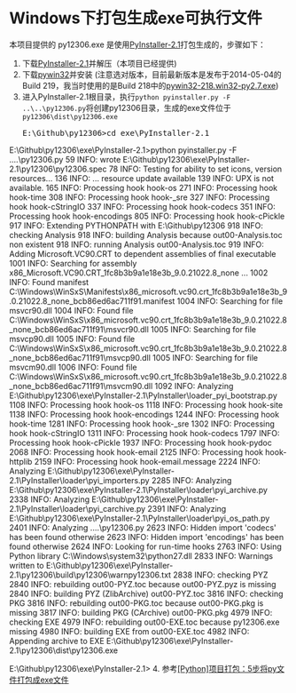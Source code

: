 Windows下打包生成exe可执行文件
======

本项目提供的 py12306.exe 是使用[PyInstaller-2.1](https://pypi.python.org/packages/source/P/PyInstaller/PyInstaller-2.1.zip)打包生成的，步骤如下：  
1. 下载[PyInstaller-2.1](https://pypi.python.org/packages/source/P/PyInstaller/PyInstaller-2.1.zip)并解压（本项目已经提供)  
2. 下载[pywin32](http://sourceforge.net/projects/pywin32/files/pywin32/)并安装 (注意选对版本，目前最新版本是发布于2014-05-04的Build 219，我当时使用的是Build 218中的[pywin32-218.win32-py2.7.exe](http://sourceforge.net/projects/pywin32/files/pywin32/Build%20218/pywin32-218.win32-py2.7.exe/download))  
3. 进入PyInstaller-2.1根目录，执行`python pyinstaller.py -F ..\..\py12306.py`将创建py12306目录，生成的exe文件位于`py12306\dist\py12306.exe`<pre>
E:\Github\py12306>cd exe\PyInstaller-2.1

E:\Github\py12306\exe\PyInstaller-2.1>python pyinstaller.py -F ..\..\py12306.py
59 INFO: wrote E:\Github\py12306\exe\PyInstaller-2.1\py12306\py12306.spec
78 INFO: Testing for ability to set icons, version resources...
136 INFO: ... resource update available
139 INFO: UPX is not available.
165 INFO: Processing hook hook-os
271 INFO: Processing hook hook-time
308 INFO: Processing hook hook-_sre
327 INFO: Processing hook hook-cStringIO
337 INFO: Processing hook hook-codecs
351 INFO: Processing hook hook-encodings
805 INFO: Processing hook hook-cPickle
917 INFO: Extending PYTHONPATH with E:\Github\py12306
918 INFO: checking Analysis
918 INFO: building Analysis because out00-Analysis.toc non existent
918 INFO: running Analysis out00-Analysis.toc
919 INFO: Adding Microsoft.VC90.CRT to dependent assemblies of final executable
1001 INFO: Searching for assembly x86_Microsoft.VC90.CRT_1fc8b3b9a1e18e3b_9.0.21022.8_none ...
1002 INFO: Found manifest C:\Windows\WinSxS\Manifests\x86_microsoft.vc90.crt_1fc8b3b9a1e18e3b_9.0.21022.8_none_bcb86ed6ac711f91.manifest
1004 INFO: Searching for file msvcr90.dll
1004 INFO: Found file C:\Windows\WinSxS\x86_microsoft.vc90.crt_1fc8b3b9a1e18e3b_9.0.21022.8_none_bcb86ed6ac711f91\msvcr90.dll
1005 INFO: Searching for file msvcp90.dll
1005 INFO: Found file C:\Windows\WinSxS\x86_microsoft.vc90.crt_1fc8b3b9a1e18e3b_9.0.21022.8_none_bcb86ed6ac711f91\msvcp90.dll
1005 INFO: Searching for file msvcm90.dll
1006 INFO: Found file C:\Windows\WinSxS\x86_microsoft.vc90.crt_1fc8b3b9a1e18e3b_9.0.21022.8_none_bcb86ed6ac711f91\msvcm90.dll
1092 INFO: Analyzing E:\Github\py12306\exe\PyInstaller-2.1\PyInstaller\loader\_pyi_bootstrap.py
1108 INFO: Processing hook hook-os
1118 INFO: Processing hook hook-site
1138 INFO: Processing hook hook-encodings
1244 INFO: Processing hook hook-time
1281 INFO: Processing hook hook-_sre
1302 INFO: Processing hook hook-cStringIO
1311 INFO: Processing hook hook-codecs
1797 INFO: Processing hook hook-cPickle
1937 INFO: Processing hook hook-pydoc
2068 INFO: Processing hook hook-email
2125 INFO: Processing hook hook-httplib
2159 INFO: Processing hook hook-email.message
2224 INFO: Analyzing E:\Github\py12306\exe\PyInstaller-2.1\PyInstaller\loader\pyi_importers.py
2285 INFO: Analyzing E:\Github\py12306\exe\PyInstaller-2.1\PyInstaller\loader\pyi_archive.py
2338 INFO: Analyzing E:\Github\py12306\exe\PyInstaller-2.1\PyInstaller\loader\pyi_carchive.py
2391 INFO: Analyzing E:\Github\py12306\exe\PyInstaller-2.1\PyInstaller\loader\pyi_os_path.py
2401 INFO: Analyzing ..\..\py12306.py
2623 INFO: Hidden import 'codecs' has been found otherwise
2623 INFO: Hidden import 'encodings' has been found otherwise
2624 INFO: Looking for run-time hooks
2763 INFO: Using Python library C:\Windows\system32\python27.dll
2833 INFO: Warnings written to E:\Github\py12306\exe\PyInstaller-2.1\py12306\build\py12306\warnpy12306.txt
2838 INFO: checking PYZ
2840 INFO: rebuilding out00-PYZ.toc because out00-PYZ.pyz is missing
2840 INFO: building PYZ (ZlibArchive) out00-PYZ.toc
3816 INFO: checking PKG
3816 INFO: rebuilding out00-PKG.toc because out00-PKG.pkg is missing
3817 INFO: building PKG (CArchive) out00-PKG.pkg
4979 INFO: checking EXE
4979 INFO: rebuilding out00-EXE.toc because py12306.exe missing
4980 INFO: building EXE from out00-EXE.toc
4982 INFO: Appending archive to EXE E:\Github\py12306\exe\PyInstaller-2.1\py12306\dist\py12306.exe

E:\Github\py12306\exe\PyInstaller-2.1>
</pre>
4. 参考[[Python]项目打包：5步将py文件打包成exe文件](http://blog.csdn.net/pleasecallmewhy/article/details/8935135)